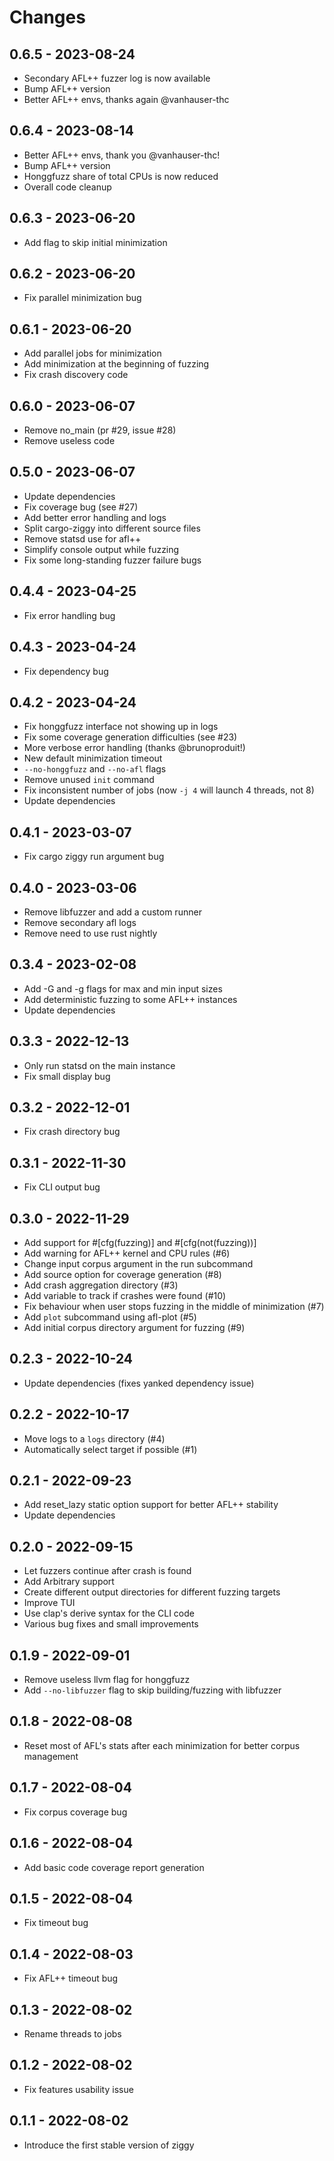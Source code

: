 # Changes

## 0.6.5 - 2023-08-24

- Secondary AFL++ fuzzer log is now available
- Bump AFL++ version
- Better AFL++ envs, thanks again @vanhauser-thc

## 0.6.4 - 2023-08-14

- Better AFL++ envs, thank you @vanhauser-thc!
- Bump AFL++ version
- Honggfuzz share of total CPUs is now reduced
- Overall code cleanup

## 0.6.3 - 2023-06-20

- Add flag to skip initial minimization

## 0.6.2 - 2023-06-20

- Fix parallel minimization bug

## 0.6.1 - 2023-06-20

- Add parallel jobs for minimization
- Add minimization at the beginning of fuzzing
- Fix crash discovery code

## 0.6.0 - 2023-06-07

- Remove no_main (pr #29, issue #28)
- Remove useless code

## 0.5.0 - 2023-06-07

- Update dependencies
- Fix coverage bug (see #27)
- Add better error handling and logs
- Split cargo-ziggy into different source files
- Remove statsd use for afl++
- Simplify console output while fuzzing
- Fix some long-standing fuzzer failure bugs

## 0.4.4 - 2023-04-25

- Fix error handling bug

## 0.4.3 - 2023-04-24

- Fix dependency bug

## 0.4.2 - 2023-04-24

- Fix honggfuzz interface not showing up in logs
- Fix some coverage generation difficulties (see #23)
- More verbose error handling (thanks @brunoproduit!)
- New default minimization timeout
- `--no-honggfuzz` and `--no-afl` flags
- Remove unused `init` command
- Fix inconsistent number of jobs (now `-j 4` will launch 4 threads, not 8)
- Update dependencies

## 0.4.1 - 2023-03-07

- Fix cargo ziggy run argument bug

## 0.4.0 - 2023-03-06

- Remove libfuzzer and add a custom runner
- Remove secondary afl logs
- Remove need to use rust nightly

## 0.3.4 - 2023-02-08

- Add -G and -g flags for max and min input sizes
- Add deterministic fuzzing to some AFL++ instances
- Update dependencies

## 0.3.3 - 2022-12-13

- Only run statsd on the main instance
- Fix small display bug

## 0.3.2 - 2022-12-01

- Fix crash directory bug

## 0.3.1 - 2022-11-30

- Fix CLI output bug

## 0.3.0 - 2022-11-29

- Add support for #[cfg(fuzzing)] and #[cfg(not(fuzzing))]
- Add warning for AFL++ kernel and CPU rules (#6)
- Change input corpus argument in the run subcommand
- Add source option for coverage generation (#8)
- Add crash aggregation directory (#3)
- Add variable to track if crashes were found (#10)
- Fix behaviour when user stops fuzzing in the middle of minimization (#7)
- Add `plot` subcommand using afl-plot (#5)
- Add initial corpus directory argument for fuzzing (#9)

## 0.2.3 - 2022-10-24

- Update dependencies (fixes yanked dependency issue)

## 0.2.2 - 2022-10-17

- Move logs to a `logs` directory (#4)
- Automatically select target if possible (#1)

## 0.2.1 - 2022-09-23

- Add reset_lazy static option support for better AFL++ stability
- Update dependencies

## 0.2.0 - 2022-09-15

- Let fuzzers continue after crash is found
- Add Arbitrary support
- Create different output directories for different fuzzing targets
- Improve TUI
- Use clap's derive syntax for the CLI code
- Various bug fixes and small improvements

## 0.1.9 - 2022-09-01

- Remove useless llvm flag for honggfuzz
- Add `--no-libfuzzer` flag to skip building/fuzzing with libfuzzer

## 0.1.8 - 2022-08-08

- Reset most of AFL's stats after each minimization for better corpus management

## 0.1.7 - 2022-08-04

- Fix corpus coverage bug

## 0.1.6 - 2022-08-04

- Add basic code coverage report generation

## 0.1.5 - 2022-08-04

- Fix timeout bug

## 0.1.4 - 2022-08-03

- Fix AFL++ timeout bug

## 0.1.3 - 2022-08-02

- Rename threads to jobs

## 0.1.2 - 2022-08-02

- Fix features usability issue

## 0.1.1 - 2022-08-02

- Introduce the first stable version of ziggy
